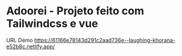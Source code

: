 # Adoorei - Projeto feito com Tailwindcss e vue

URL Demo
https://61166e78143d291c2aad736e--laughing-khorana-e52b8c.netlify.app/
